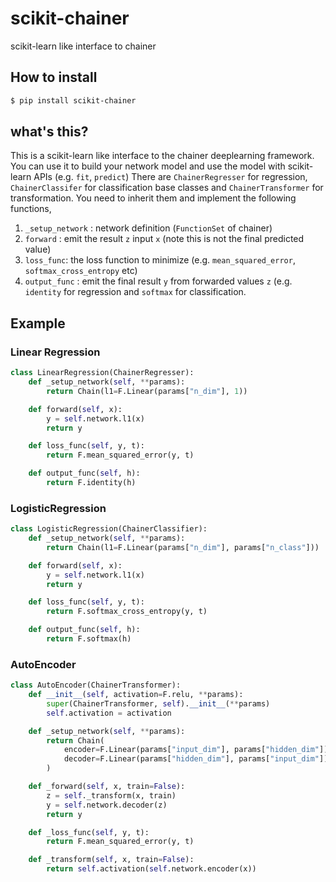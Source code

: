 # scikit-chainer
scikit-learn like interface to chainer

## How to install

```bash
$ pip install scikit-chainer
```

## what's this?
This is a scikit-learn like interface to the chainer deeplearning framework.
You can use it to build your network model and use the model with scikit-learn APIs (e.g. `fit`, `predict`)
There are `ChainerRegresser` for regression, `ChainerClassifer` for classification base classes and `ChainerTransformer` for transformation.
You need to inherit them and implement the following functions,

1. `_setup_network` : network definition (`FunctionSet` of chainer)
2. `forward` : emit the result `z` input `x` (note this is not the final predicted value)
3. `loss_func`: the loss function to minimize (e.g. `mean_squared_error`, `softmax_cross_entropy` etc)
4. `output_func` : emit the final result `y` from forwarded values `z` (e.g. `identity` for regression and `softmax` for classification. 

## Example

### Linear Regression

```python
class LinearRegression(ChainerRegresser):
    def _setup_network(self, **params):
        return Chain(l1=F.Linear(params["n_dim"], 1))

    def forward(self, x):
        y = self.network.l1(x)
        return y

    def loss_func(self, y, t):
        return F.mean_squared_error(y, t)

    def output_func(self, h):
        return F.identity(h)
```

### LogisticRegression
```python
class LogisticRegression(ChainerClassifier):
    def _setup_network(self, **params):
        return Chain(l1=F.Linear(params["n_dim"], params["n_class"]))

    def forward(self, x):
        y = self.network.l1(x)
        return y

    def loss_func(self, y, t):
        return F.softmax_cross_entropy(y, t)

    def output_func(self, h):
        return F.softmax(h)
```

### AutoEncoder

```python
class AutoEncoder(ChainerTransformer):
    def __init__(self, activation=F.relu, **params):
        super(ChainerTransformer, self).__init__(**params)
        self.activation = activation

    def _setup_network(self, **params):
        return Chain(
            encoder=F.Linear(params["input_dim"], params["hidden_dim"]),
            decoder=F.Linear(params["hidden_dim"], params["input_dim"])
        )

    def _forward(self, x, train=False):
        z = self._transform(x, train)
        y = self.network.decoder(z)
        return y

    def _loss_func(self, y, t):
        return F.mean_squared_error(y, t)

    def _transform(self, x, train=False):
        return self.activation(self.network.encoder(x))
```
